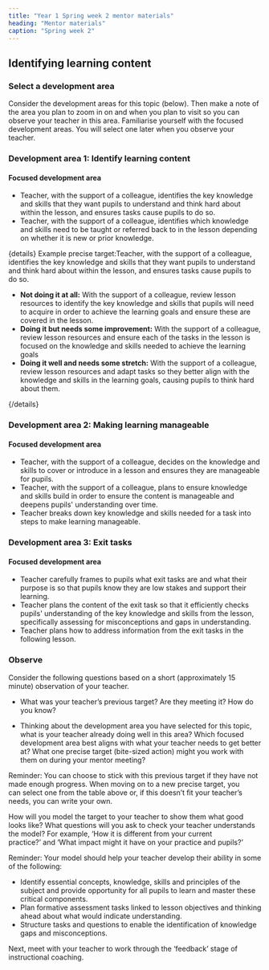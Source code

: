 ```yaml
---
title: "Year 1 Spring week 2 mentor materials"
heading: "Mentor materials"
caption: "Spring week 2"
---
```



## Identifying learning content

### Select a development area

Consider the development areas for this topic (below). Then make a note of the area you plan to zoom in on and when you plan to visit so you can observe your teacher in this area. Familiarise yourself with the focused development areas. You will select one later when you observe your teacher.

### Development area 1: Identify learning content

#### Focused development area 

- Teacher, with the support of a colleague, identifies the key knowledge and skills that they want pupils to understand and think hard about within the lesson, and ensures tasks cause pupils to do so. 
- Teacher, with the support of a colleague, identifies which knowledge and skills need to be taught or referred back to in the lesson depending on whether it is new or prior knowledge.      

{details}
Example precise target:Teacher, with the support of a colleague, identifies the key knowledge and skills that they want pupils to understand and think hard about within the lesson, and ensures tasks cause pupils to do so.


- **Not doing it at all:** With the support of a colleague, review lesson resources to identify the key knowledge and skills that pupils will need to acquire in order to achieve the learning goals and ensure these are covered in the lesson.
- **Doing it but needs some improvement:**  With the support of a colleague, review lesson resources and ensure each of the tasks in the lesson is focused on the knowledge and skills needed to achieve the learning goals
- **Doing it well and needs some stretch:** With the support of a colleague, review lesson resources and adapt tasks so they better align with the knowledge and skills in the learning goals, causing pupils to think hard about them.

{/details}
                                                                 

### Development area 2: Making learning manageable

#### Focused development area 

- Teacher, with the support of a colleague, decides on the knowledge and skills to cover or introduce in a lesson and ensures they are manageable for pupils. 
- Teacher, with the support of a colleague, plans to ensure knowledge and skills build in order to ensure the content is manageable and deepens pupils' understanding over time. 
- Teacher breaks down key knowledge and skills needed for a task into steps to make learning manageable.               

### Development area 3: Exit tasks

#### Focused development area 

- Teacher carefully frames to pupils what exit tasks are and what their purpose is so that pupils know they are low stakes and support their learning. 
- Teacher plans the content of the exit task so that it efficiently checks pupils' understanding of the key knowledge and skills from the lesson, specifically assessing for misconceptions and gaps in understanding. 
- Teacher plans how to address information from the exit tasks in the following lesson.

### Observe

Consider the following questions based on a short (approximately 15 minute) observation of your teacher.

- What was your teacher’s previous target? Are they meeting it? How do you know?

- Thinking about the development area you have selected for this topic, what is your teacher already doing well in this area? Which focused development area best aligns with what your teacher needs to get better at? What one precise target (bite-sized action) might you work with them on during your mentor meeting?

Reminder: You can choose to stick with this previous target if they have not made enough progress. When moving on to a new precise target, you can select one from the table above or, if this doesn’t fit your teacher’s needs, you can write your own.

How will you model the target to your teacher to show them what good looks like? What questions will you ask to check your teacher understands the model? For example, ‘How it is different from your current practice?’ and ‘What impact might it have on your practice and pupils?’

Reminder: Your model should help your teacher develop their ability in some of the following:

- Identify essential concepts, knowledge, skills and principles of the subject and provide opportunity for all pupils to learn and master these critical components.
- Plan formative assessment tasks linked to lesson objectives and thinking ahead about what would indicate understanding.
- Structure tasks and questions to enable the identification of knowledge gaps and misconceptions.

Next, meet with your teacher to work through the ‘feedback’ stage of instructional coaching. 

